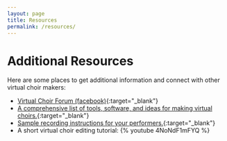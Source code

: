 ```yaml
---
layout: page
title: Resources
permalink: /resources/
---
```


# Additional Resources

Here are some places to get additional information and connect with
other virtual choir makers:

* [Virtual Choir Forum (facebook)](https://www.facebook.com/groups/3513087038705727){:target="_blank"}
* [A comprehensive list of tools, software, and ideas for making virtual choirs.](https://docs.google.com/document/d/1QK-PVHsBMGDT5RCx258rMFw1Aww4yGV8YkmHjXPrrsc/edit?usp=sharing){:target="_blank"}
* [Sample recording instructions for your performers.](https://docs.google.com/document/d/1mWFmZ76PZErq-XEIeCNmw1FZdtWXVHjOARTSdNITCzA/edit?usp=sharing){:target="_blank"}
* A short virtual choir editing tutorial: {% youtube 4NoNdF1mFYQ %}